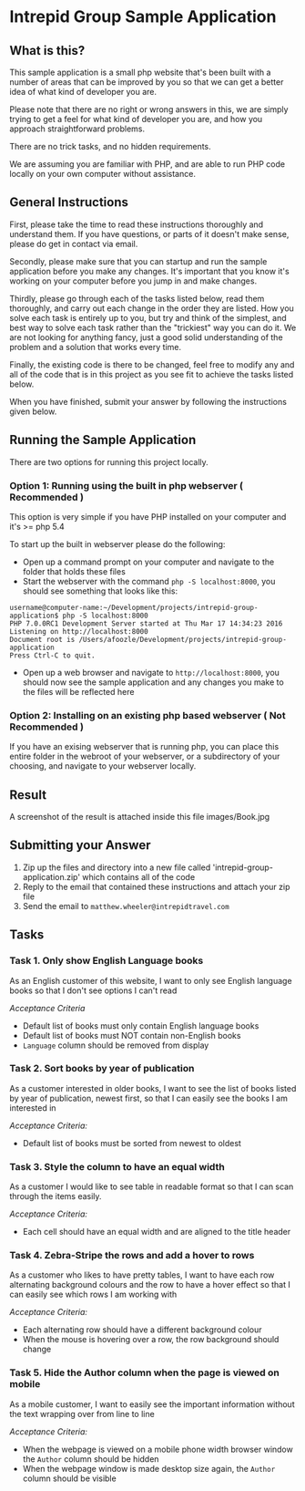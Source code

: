 # Intrepid Group Sample Application

## What is this?

This sample application is a small php website that's been built with a number
of areas that can be improved by you so that we can get a better idea of what
kind of developer you are.

Please note that there are no right or wrong answers in this, we are simply
trying to get a feel for what kind of developer you are, and how you approach
straightforward problems.

There are no trick tasks, and no hidden requirements.

We are assuming you are familiar with PHP, and are able to run PHP code locally
on your own computer without assistance.

## General Instructions 

First, please take the time to read these instructions thoroughly and understand
them. If you have questions, or parts of it doesn't make sense, please do
get in contact via email.

Secondly, please make sure that you can startup and run the sample application
before you make any changes. It's important that you know it's working on your computer
before you jump in and make changes.

Thirdly, please go through each of the tasks listed below, read them thoroughly,
and carry out each change in the order they are listed. How you solve each
task is entirely up to you, but try and think of the simplest, and best way
to solve each task rather than the "trickiest" way you can do it. We are
not looking for anything fancy, just a good solid understanding of the problem
and a solution that works every time.

Finally, the existing code is there to be changed, feel free to modify any and all
of the code that is in this project as you see fit to achieve the tasks listed below.

When you have finished, submit your answer by following the instructions given below.

## Running the Sample Application

There are two options for running this project locally.

### Option 1: Running using the built in php webserver ( Recommended )

This option is very simple if you have PHP installed on your computer and it's >= php 5.4

To start up the built in webserver please do the following:

 - Open up a command prompt on your computer and navigate to the folder that holds these files
 - Start the webserver with the command `php -S localhost:8000`, you should see something that looks like this:
 
````
username@computer-name:~/Development/projects/intrepid-group-application$ php -S localhost:8000
PHP 7.0.0RC1 Development Server started at Thu Mar 17 14:34:23 2016
Listening on http://localhost:8000
Document root is /Users/afoozle/Development/projects/intrepid-group-application
Press Ctrl-C to quit.
````

 - Open up a web browser and navigate to `http://localhost:8000`, you should now see the sample application 
 and any changes you make to the files will be reflected here


### Option 2: Installing on an existing php based webserver ( Not Recommended )

If you have an exising webserver that is running php, you can place this entire folder in the webroot of your webserver, 
or a subdirectory of your choosing, and navigate to your webserver locally.

## Result
A screenshot of the result is attached inside this file images/Book.jpg 

## Submitting your Answer

 1. Zip up the files and directory into a new file called 'intrepid-group-application.zip' which contains all of the code
 2. Reply to the email that contained these instructions and attach your zip file
 3. Send the email to `matthew.wheeler@intrepidtravel.com`

## Tasks

### Task 1. Only show English Language books

As an English customer of this website, I want to only see English language 
books so that I don't see options I can't read

*Acceptance Criteria*

 - Default list of books must only contain English language books
 - Default list of books must NOT contain non-English books
 - `Language` column should be removed from display

### Task 2. Sort books by year of publication

As a customer interested in older books, I want to see the list of books 
listed by year of publication, newest first, so that I can easily see the
books I am interested in

*Acceptance Criteria:*

 - Default list of books must be sorted from newest to oldest

### Task 3. Style the column to have an equal width

As a customer I would like to see table in readable format so that I can scan through the items easily.

*Acceptance Criteria:*

 - Each cell should have an equal width and are aligned to the title header

### Task 4. Zebra-Stripe the rows and add a hover to rows

As a customer who likes to have pretty tables, I want to have each row alternating background colours and the row to have a hover effect so that 
I can easily see which rows I am working with

*Acceptance Criteria:*

 - Each alternating row should have a different background colour
 - When the mouse is hovering over a row, the row background should change

### Task 5. Hide the Author column when the page is viewed on mobile

As a mobile customer, I want to easily see the important information without
the text wrapping over from line to line

*Acceptance Criteria:*

 - When the webpage is viewed on a mobile phone width browser window the `Author` column should be hidden
 - When the webpage window is made desktop size again, the `Author` column should be visible

